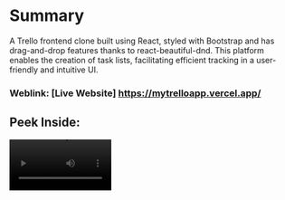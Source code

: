 # Summary
A Trello frontend clone built using React, styled with Bootstrap and has drag-and-drop features thanks to react-beautiful-dnd. This platform enables the creation of task lists, facilitating efficient tracking in a user-friendly and intuitive UI.

### Weblink: [Live Website] https://mytrelloapp.vercel.app/

## Peek Inside:
<video src="https://github.com/lookthisisaddy/Trello/blob/master/src/images/livedemo.mp4" width=180/>

## Features
- The state is maintained after refresh.
- Form fields are validated appropriately.
- Drag and drop functionality.
- Order of the cards maintained.

## Technologies Utilized
- React.js
- Bootstrap 5
- HTML5 & CSS3
- JavaScript
- react-beautiful-dnd
- Vercel
